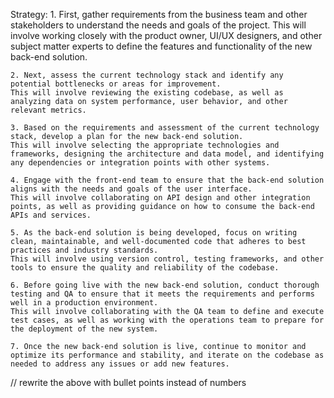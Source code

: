 Strategy:
    1. First, gather requirements from the business team and other stakeholders to understand the needs and goals of the project.
    This will involve working closely with the product owner, UI/UX designers, and other subject matter experts to define the features and functionality of the new back-end solution.

    2. Next, assess the current technology stack and identify any potential bottlenecks or areas for improvement.
    This will involve reviewing the existing codebase, as well as analyzing data on system performance, user behavior, and other relevant metrics.

    3. Based on the requirements and assessment of the current technology stack, develop a plan for the new back-end solution.
    This will involve selecting the appropriate technologies and frameworks, designing the architecture and data model, and identifying any dependencies or integration points with other systems.

    4. Engage with the front-end team to ensure that the back-end solution aligns with the needs and goals of the user interface. 
    This will involve collaborating on API design and other integration points, as well as providing guidance on how to consume the back-end APIs and services.

    5. As the back-end solution is being developed, focus on writing clean, maintainable, and well-documented code that adheres to best practices and industry standards.
    This will involve using version control, testing frameworks, and other tools to ensure the quality and reliability of the codebase.

    6. Before going live with the new back-end solution, conduct thorough testing and QA to ensure that it meets the requirements and performs well in a production environment. 
    This will involve collaborating with the QA team to define and execute test cases, as well as working with the operations team to prepare for the deployment of the new system.

    7. Once the new back-end solution is live, continue to monitor and optimize its performance and stability, and iterate on the codebase as needed to address any issues or add new features.

// rewrite the above with bullet points instead of numbers

